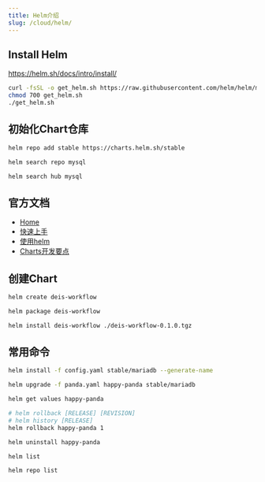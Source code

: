```yaml
---
title: Helm介绍
slug: /cloud/helm/
---
```


## Install Helm
<https://helm.sh/docs/intro/install/>

```bash
curl -fsSL -o get_helm.sh https://raw.githubusercontent.com/helm/helm/master/scripts/get-helm-3
chmod 700 get_helm.sh
./get_helm.sh
```

## 初始化Chart仓库

```bash
helm repo add stable https://charts.helm.sh/stable

helm search repo mysql

helm search hub mysql
```

## 官方文档

- [Home](https://helm.sh/docs/)
- [快速上手](https://helm.sh/docs/intro/quickstart/)
- [使用helm](https://helm.sh/docs/intro/using_helm/)
- [Charts开发要点](https://helm.sh/docs/howto/charts_tips_and_tricks/)

## 创建Chart

```bash
helm create deis-workflow

helm package deis-workflow

helm install deis-workflow ./deis-workflow-0.1.0.tgz
```

## 常用命令

```bash
helm install -f config.yaml stable/mariadb --generate-name

helm upgrade -f panda.yaml happy-panda stable/mariadb

helm get values happy-panda

# helm rollback [RELEASE] [REVISION]
# helm history [RELEASE]
helm rollback happy-panda 1

helm uninstall happy-panda

helm list

helm repo list
```
